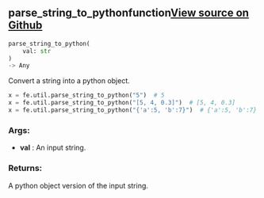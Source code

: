 ## parse_string_to_python<span class="tag">function</span><a class="sourcelink" href=https://github.com/fastestimator/fastestimator/blob/r1.0/fastestimator/util/util.py/#L57-L80>View source on Github</a>
```python
parse_string_to_python(
	val: str
)
-> Any
```
Convert a string into a python object.

```python
x = fe.util.parse_string_to_python("5")  # 5
x = fe.util.parse_string_to_python("[5, 4, 0.3]")  # [5, 4, 0.3]
x = fe.util.parse_string_to_python("{'a':5, 'b':7}")  # {'a':5, 'b':7}
```


<h3>Args:</h3>

* **val** :  An input string.

<h3>Returns:</h3>
    A python object version of the input string.

